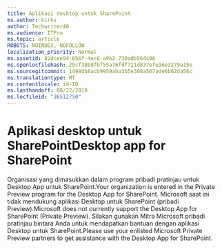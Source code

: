 ```yaml
---
title: Aplikasi desktop untuk SharePoint
ms.author: kirks
author: Techwriter40
ms.audience: ITPro
ms.topic: article
ROBOTS: NOINDEX, NOFOLLOW
localization_priority: Normal
ms.assetid: 82dcee94-656f-4ec8-a9b2-730adb564c06
ms.openlocfilehash: 29cf38b8fbf55a76fdf721d837efe16e3279a15e
ms.sourcegitcommit: 1d98db8acb9959aba3b5e308a567ade6b62da56c
ms.translationtype: MT
ms.contentlocale: id-ID
ms.lasthandoff: 08/22/2019
ms.locfileid: "36512750"
---
```

# <a name="desktop-app-for-sharepoint"></a><span data-ttu-id="bb039-102">Aplikasi desktop untuk SharePoint</span><span class="sxs-lookup"><span data-stu-id="bb039-102">Desktop app for SharePoint</span></span>

<span data-ttu-id="bb039-103">Organisasi yang dimasukkan dalam program pribadi pratinjau untuk Desktop App untuk SharePoint.</span><span class="sxs-lookup"><span data-stu-id="bb039-103">Your organization is entered in the Private Preview program for the Desktop App for SharePoint.</span></span> <span data-ttu-id="bb039-104">Microsoft saat ini tidak mendukung aplikasi Desktop untuk SharePoint (pribadi Preview).</span><span class="sxs-lookup"><span data-stu-id="bb039-104">Microsoft does not currently support the Desktop App for SharePoint (Private Preview).</span></span> <span data-ttu-id="bb039-105">Silakan gunakan Mitra Microsoft pribadi pratinjau bintara Anda untuk mendapatkan bantuan dengan aplikasi Desktop untuk SharePoint.</span><span class="sxs-lookup"><span data-stu-id="bb039-105">Please use your enlisted Microsoft Private Preview partners to get assistance with the Desktop App for SharePoint.</span></span>
